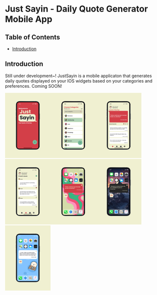 # Just Sayin - Daily Quote Generator Mobile App

## Table of Contents

- [Introduction](#introduction)

## Introduction

Still under development~! JustSayin is a mobile applicaton that generates daily quotes displayed on your IOS widgets based on your categories and preferences. Coming SOON!

<img src="./promoteAssets/Frame.png" alt="Landing Page" width="150"/><img src="./promoteAssets/Frame2.png" alt="Category Page" width="150"/><img src="./promoteAssets/Frame3.png" alt="Home Page" width="150"/><img src="./promoteAssets/Frame4.png" alt="Friend Page" width="150"/><img src="./promoteAssets/Frame7.png" alt="Widget #1 Page" width="150"/><img src="./promoteAssets/Frame8.png" alt="Widget #2 Page" width="150"/><img src="./promoteAssets/Frame9.png" alt="Widget #3 Page" width="150"/>
